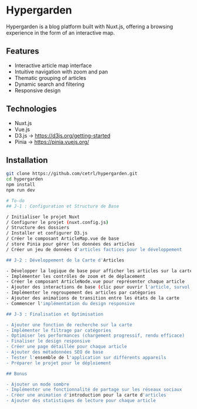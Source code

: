 # Hypergarden

Hypergarden is a blog platform built with Nuxt.js, offering a browsing experience in the form of an interactive map.

## Features

- Interactive article map interface
- Intuitive navigation with zoom and pan
- Thematic grouping of articles
- Dynamic search and filtering
- Responsive design

## Technologies

- Nuxt.js
- Vue.js
- D3.js -> https://d3js.org/getting-started
- Pinia -> https://pinia.vuejs.org/

## Installation

```bash
git clone https://github.com/cetrl/hypergarden.git
cd hypergarden
npm install
npm run dev

# To-do
## J-1 : Configuration et Structure de Base

/ Initialiser le projet Nuxt
/ Configurer le projet (nuxt.config.js)
/ Structure des dossiers
/ Installer et configurer D3.js
/ Créer le composant ArticleMap.vue de base
/ store Pinia pour gérer les données des articles
/ Créer un jeu de données d'articles factices pour le développement

## J-2 : Développement de la Carte d'Articles

- Développer la logique de base pour afficher les articles sur la carte
- Implémenter les contrôles de zoom et de déplacement
- Créer le composant ArticleNode.vue pour représenter chaque article
- Ajouter des interactions de base (clic pour ouvrir l'article, survol pour plus d'infos)
- Implémenter le regroupement des articles par catégories
- Ajouter des animations de transition entre les états de la carte
- Commencer l'implémentation du design responsive

## J-3 : Finalisation et Optimisation

- Ajouter une fonction de recherche sur la carte
- Implémenter le filtrage par catégories
- Optimiser les performances (chargement progressif, rendu efficace)
- Finaliser le design responsive
- Créer une page détaillée pour chaque article
- Ajouter des métadonnées SEO de base
- Tester l'ensemble de l'application sur différents appareils
- Préparer le projet pour le déploiement

## Bonus

- Ajouter un mode sombre
- Implémenter une fonctionnalité de partage sur les réseaux sociaux
- Créer une animation d'introduction pour la carte d'articles
- Ajouter des statistiques de lecture pour chaque article
